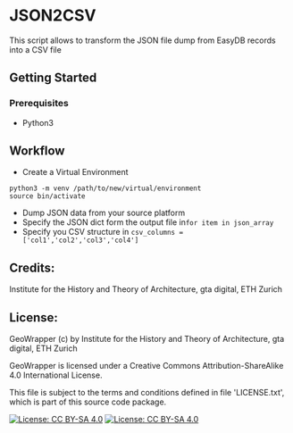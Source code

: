 # JSON2CSV

This script allows to transform the JSON file dump from EasyDB records into a CSV file

## Getting Started

### Prerequisites

* Python3


## Workflow

- Create a Virtual Environment
```
python3 -m venv /path/to/new/virtual/environment
source bin/activate
```
- Dump JSON data from your source platform  
- Specify the JSON dict form the output file in```for item in json_array```
- Specify you CSV structure in ```csv_columns = ['col1','col2','col3','col4']```


## Credits:

Institute for the History and Theory of Architecture, gta digital, ETH Zurich


## License:

GeoWrapper (c) by Institute for the History and Theory of Architecture, gta digital, ETH Zurich

GeoWrapper is licensed under a
Creative Commons Attribution-ShareAlike 4.0 International License.

This file is subject to the terms and conditions defined in file 'LICENSE.txt', which is part of this source code package.

[![License: CC BY-SA 4.0](https://licensebuttons.net/l/by-sa/4.0/80x15.png)](https://creativecommons.org/licenses/by-sa/4.0/) [![License: CC BY-SA 4.0](https://img.shields.io/badge/License-CC%20BY--SA%204.0-lightgrey.svg)](https://creativecommons.org/licenses/by-sa/4.0/)

